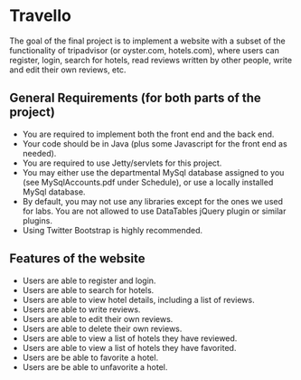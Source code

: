 # Travello
The goal of the final project is to implement a website with a subset of the functionality of tripadvisor (or oyster.com, hotels.com), where users can register, login, search for hotels, read reviews written by other people, write and edit their own reviews, etc. 

## General Requirements (for both parts of the project)

- You are required to implement both the front end and the back end. 
- 	Your code should be in Java (plus some Javascript for the front end as needed).
- You are required to use Jetty/servlets for this project. 
- You may either use the departmental MySql database assigned to you (see MySqlAccounts.pdf under Schedule), or use a locally installed MySql database.
- By default, you may not use any libraries except for the ones we used for labs. You are not allowed to use DataTables jQuery plugin or similar plugins. 
- Using Twitter Bootstrap is highly recommended. 

## Features of the website
- Users are able to register and login.
- Users are able to search for hotels.
- Users are able to view hotel details, including a list of reviews.
- Users are able to write reviews.
- Users are able to edit their own reviews.
- Users are able to delete their own reviews.
- Users are able to view a list of hotels they have reviewed.
- Users are able to view a list of hotels they have favorited.
- Users are be able to favorite a hotel.
- Users are be able to unfavorite a hotel.


